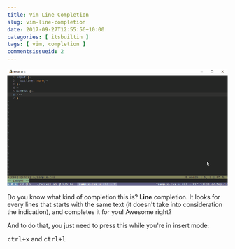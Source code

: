 ```yaml
---
title: Vim Line Completion
slug: vim-line-completion
date: 2017-09-27T12:55:56+10:00
categories: [ itsbuiltin ]
tags: [ vim, completion ]
commentsissueid: 2
---
```


![demo of ctrl-x_ctrl+l in insert mode in vim](/img/vim-ctrl-x_ctrl-l.gif)

Do you know what kind of completion this is? **Line** completion. It looks for
every lines that starts with the same text (it doesn't take into consideration
the indication), and completes it for you! Awesome right?

And to do that, you just need to press this while you're in insert mode:

<kbd>ctrl+x</kbd> and <kbd>ctrl+l</kbd>

